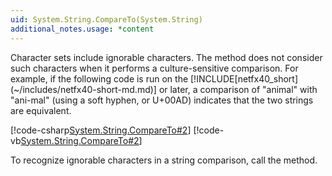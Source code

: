 ```yaml
---
uid: System.String.CompareTo(System.String)
additional_notes.usage: *content
---
```


<p>Character sets include ignorable characters. The <xref href="System.String.CompareTo(System.String)"></xref> method does not consider such characters when it performs a culture-sensitive comparison. For example, if the following code is run on the [!INCLUDE[netfx40_short](~/includes/netfx40-short-md.md)] or later, a comparison of "animal" with "ani-mal" (using a soft hyphen, or U+00AD) indicates that the two strings are equivalent.  
  
 [!code-csharp[System.String.CompareTo#2](~/samples/snippets/csharp/VS_Snippets_CLR_System/system.string.compareto/cs/compareto2.cs#2)]
 [!code-vb[System.String.CompareTo#2](~/samples/snippets/visualbasic/VS_Snippets_CLR_System/system.string.compareto/vb/compareto2.vb#2)]  
  
 To recognize ignorable characters in a string comparison, call the <xref href="System.String.CompareOrdinal(System.String,System.String)"></xref> method.</p>


